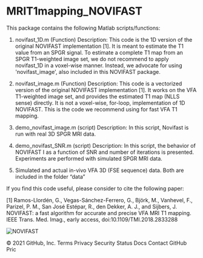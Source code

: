 # MRIT1mapping_NOVIFAST
This package contains the following Matlab scripts/functions:

1) novifast_1D.m (Function)
    Description:
            This code is the 1D version of the original NOVIFAST implementation [1]. It is meant to estimate the T1 value from an SPGR signal. To estimate a complete T1 map from an SPGR T1-weighted image set, we do not recommend to apply novifast_1D in a voxel-wise manner. Instead, we advocate for using 'novifast_image', also included in this NOVIFAST package.
2) novifast_image.m (Function)
    Description:
            This code is a vectorized version of the original NOVIFAST implementation [1].  It works on the VFA T1-weighted image set, and provides the estimated T1 map (NLLS sense) directly. It is not a voxel-wise, for-loop, implementation of 1D NOVIFAST. This is the code we recommend using for fast VFA T1 mapping.

3) demo_novifast_image.m (script)
    Description:
            In this script, Novifast is run with real 3D SPGR MRI data. 

4) demo_novifast_SNR.m (script)
    Description:
            In this script, the behavior of NOVIFAST I as a function of SNR and number of iterations is presented. Experiments are performed with simulated SPGR MRI data.

5) Simulated and actual in-vivo VFA 3D (FSE sequence) data. Both are included in the folder “data”


If you find this code useful, please consider to cite the following paper:

[1] Ramos-Llordén, G., Vegas-Sánchez-Ferrero, G., Björk, M., Vanhevel, F., Parizel, P. M., San José Estépar, R., den Dekker, A. J., and Sijbers, J.
     NOVIFAST: a fast algorithm for accurate and precise VFA MRI T1 mapping.  IEEE Trans. Med. Imag., early access, doi:10.1109/TMI.2018.2833288




![NOVIFAST](https://github.com/gabrll/MRIT1mappingNOVIFAST/assets/49204215/472cf823-1e9e-4586-8b53-cce67d0f8da7)





© 2021 GitHub, Inc.
Terms
Privacy
Security
Status
Docs
Contact GitHub
Pric
